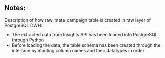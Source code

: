 ## Notes: ##

Description of how raw_meta_campaign table is created in raw layer of PostgreSQL DWH:
* The extracted data from Insights API has been loaded into PostgreSQL through Python
* Before loading the data, the table schema has been created through the interface by inputing column names and their datatypes in order
